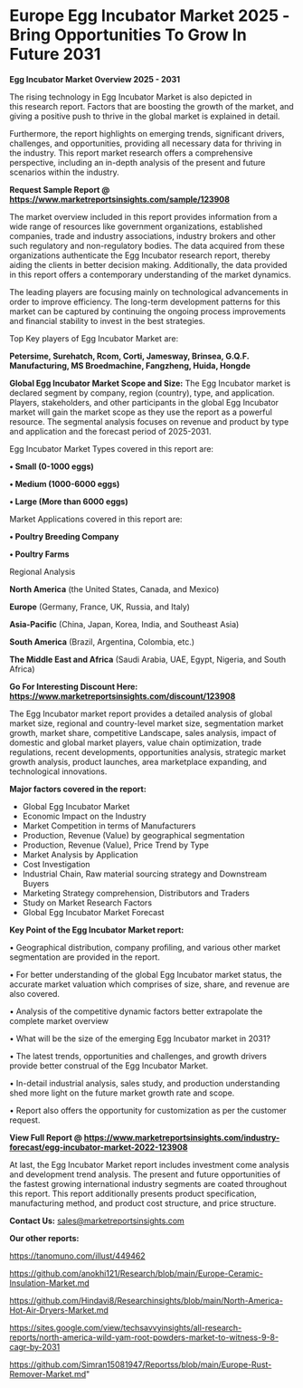  # Europe Egg Incubator Market 2025 -Bring Opportunities To Grow In Future 2031

<Strong> Egg Incubator Market Overview 2025 - 2031</strong>

The rising technology in Egg Incubator Market is also depicted in this research report. Factors that are boosting the growth of the market, and giving a positive push to thrive in the global market is explained in detail.

Furthermore, the report highlights on emerging trends, significant drivers, challenges, and opportunities, providing all necessary data for thriving in the industry. This report market research offers a comprehensive perspective, including an in-depth analysis of the present and future scenarios within the industry.

<strong>Request Sample Report @ <a href=https://www.marketreportsinsights.com/sample/123908>https://www.marketreportsinsights.com/sample/123908</a></strong>

The market overview included in this report provides information from a wide range of resources like government organizations, established companies, trade and industry associations, industry brokers and other such regulatory and non-regulatory bodies. The data acquired from these organizations authenticate the Egg Incubator research report, thereby aiding the clients in better decision making. Additionally, the data provided in this report offers a contemporary understanding of the market dynamics.

The leading players are focusing mainly on technological advancements in order to improve efficiency. The long-term development patterns for this market can be captured by continuing the ongoing process improvements and financial stability to invest in the best strategies.

Top Key players of Egg Incubator Market are:

<strong>Petersime, Surehatch, Rcom, Corti, Jamesway, Brinsea, G.Q.F. Manufacturing, MS Broedmachine, Fangzheng, Huida, Hongde</strong>

<strong><b>Global Egg Incubator Market Scope and Size:</b></strong>
The Egg Incubator market is declared segment by company, region (country), type, and application. Players, stakeholders, and other participants in the global Egg Incubator market will gain the market scope as they use the report as a powerful resource. The segmental analysis focuses on revenue and product by type and application and the forecast period of 2025-2031.

Egg Incubator Market Types covered in this report are:

<strong>• Small (0-1000 eggs)

• Medium (1000-6000 eggs)

• Large (More than 6000 eggs)</strong>

Market Applications covered in this report are:

<strong>• Poultry Breeding Company

• Poultry Farms</strong> 

Regional Analysis

<strong>North America</strong> (the United States, Canada, and Mexico)

<strong>Europe</strong> (Germany, France, UK, Russia, and Italy)

<strong>Asia-Pacific</strong> (China, Japan, Korea, India, and Southeast Asia)

<strong>South America</strong> (Brazil, Argentina, Colombia, etc.)

<strong>The Middle East and Africa</strong> (Saudi Arabia, UAE, Egypt, Nigeria, and South Africa)

<strong>Go For Interesting Discount Here: <a href=https://www.marketreportsinsights.com/discount/123908>https://www.marketreportsinsights.com/discount/123908</a></strong>

The Egg Incubator market report provides a detailed analysis of global market size, regional and country-level market size, segmentation market growth, market share, competitive Landscape, sales analysis, impact of domestic and global market players, value chain optimization, trade regulations, recent developments, opportunities analysis, strategic market growth analysis, product launches, area marketplace expanding, and technological innovations.

<strong><b>Major factors covered in the report:</b></strong>
<ul>
  <li>Global Egg Incubator Market </li>
  <li>Economic Impact on the Industry</li>
  <li>Market Competition in terms of Manufacturers</li>
  <li>Production, Revenue (Value) by geographical segmentation</li>
  <li>Production, Revenue (Value), Price Trend by Type</li>
  <li>Market Analysis by Application</li>
  <li>Cost Investigation</li>
  <li>Industrial Chain, Raw material sourcing strategy and Downstream Buyers</li>
  <li>Marketing Strategy comprehension, Distributors and Traders</li>
  <li>Study on Market Research Factors</li>
  <li>Global Egg Incubator Market Forecast</li>
</ul>

<strong><b>Key Point of the Egg Incubator Market report:</b></strong>

• Geographical distribution, company profiling, and various other market segmentation are provided in the report.

• For better understanding of the global Egg Incubator market status, the accurate market valuation which comprises of size, share, and revenue are also covered.

• Analysis of the competitive dynamic factors better extrapolate the complete market overview

• What will be the size of the emerging Egg Incubator market in 2031?

• The latest trends, opportunities and challenges, and growth drivers provide better construal of the Egg Incubator Market.

• In-detail industrial analysis, sales study, and production understanding shed more light on the future market growth rate and scope.

• Report also offers the opportunity for customization as per the customer request.

<strong><b>View Full Report @ <a href=https://www.marketreportsinsights.com/industry-forecast/egg-incubator-market-2022-123908>https://www.marketreportsinsights.com/industry-forecast/egg-incubator-market-2022-123908</a></b></strong>


At last, the Egg Incubator Market report includes investment come analysis and development trend analysis. The present and future opportunities of the fastest growing international industry segments are coated throughout this report. This report additionally presents product specification, manufacturing method, and product cost structure, and price structure.

<strong>Contact Us:</strong>
sales@marketreportsinsights.com

<strong>Our other reports:</strong>

<a href=https://tanomuno.com/illust/449462>https://tanomuno.com/illust/449462</a>

<a href=https://github.com/anokhi121/Research/blob/main/Europe-Ceramic-Insulation-Market.md>https://github.com/anokhi121/Research/blob/main/Europe-Ceramic-Insulation-Market.md</a>

<a href=https://github.com/Hindavi8/Researchinsights/blob/main/North-America-Hot-Air-Dryers-Market.md>https://github.com/Hindavi8/Researchinsights/blob/main/North-America-Hot-Air-Dryers-Market.md</a>

<a href=https://sites.google.com/view/techsavvyinsights/all-research-reports/north-america-wild-yam-root-powders-market-to-witness-9-8-cagr-by-2031>https://sites.google.com/view/techsavvyinsights/all-research-reports/north-america-wild-yam-root-powders-market-to-witness-9-8-cagr-by-2031</a>

<a href=https://github.com/Simran15081947/Reportss/blob/main/Europe-Rust-Remover-Market.md>https://github.com/Simran15081947/Reportss/blob/main/Europe-Rust-Remover-Market.md</a>"
